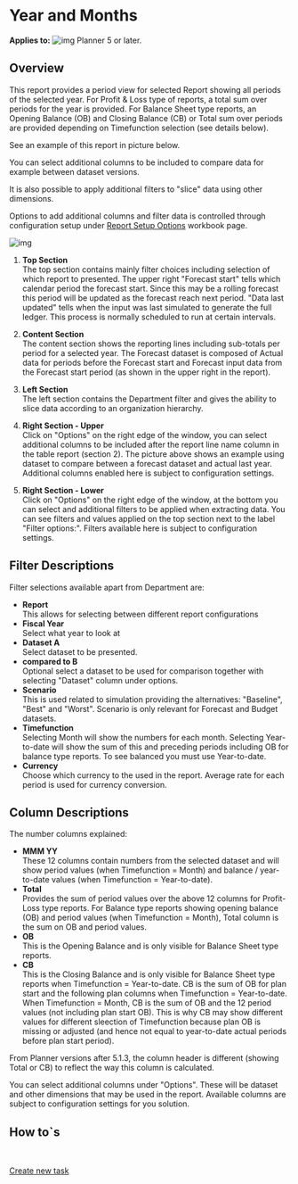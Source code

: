 # Year and Months

**Applies to:** ![img](https://profitbasedocs.blob.core.windows.net/icons/yes-icon.png) Planner 5 or later.

## Overview
This report provides a period view for selected Report showing all periods of the selected year. For Profit & Loss type of reports, a total sum over periods for the year is provided. For Balance Sheet type reports, an Opening Balance (OB) and Closing Balance (CB) or Total sum over periods are provided depending on Timefunction selection (see details below).

See an example of this report in picture below.

You can select additional columns to be included to compare data for example between dataset versions.

It is also possible to apply additional filters to "slice" data using other dimensions.

Options to add additional columns and filter data is controlled through configuration setup under [Report Setup Options](../../data-management/report-setup/options.md) workbook page.
<br/>

![img](https://profitbasedocs.blob.core.windows.net/enduserhelp/images/finance-reports-year-and-months-v5.JPG)

1. **Top Section** <br/>
The top section contains mainly filter choices including selection of which report to presented.
The upper right "Forecast start" tells which calendar period the forecast start. Since this may be a rolling forecast this period will be updated as the forecast reach next period. "Data last updated" tells when the input was last simulated to generate the full ledger. This process is normally scheduled to run at certain intervals.

2. **Content Section** <br/>
The content section shows the reporting lines including sub-totals per period for a selected year. The Forecast dataset is composed of Actual data for periods before the Forecast start and Forecast input data from the Forecast start period (as shown in the upper right in the report).

3. **Left Section** <br/>
The left section contains the Department filter and gives the ability to slice data according to an organization hierarchy.

4. **Right Section - Upper** <br/>
Click on "Options" on the right edge of the window, you can select additional columns to be included after the report line name column in the table report (section 2). The picture above shows an example using dataset to compare between a forecast dataset and actual last year. Additional columns enabled here is subject to configuration settings.

5. **Right Section - Lower** <br/>
Click on "Options" on the right edge of the window, at the bottom you can select and additional filters to be applied when extracting data. You can see filters and values applied on the top section next to the label "Filter options:". Filters available here is subject to configuration settings.

## Filter Descriptions
Filter selections available apart from Department are:

- **Report**<br/>This allows for selecting between different report configurations
- **Fiscal Year**<br/>Select what year to look at
- **Dataset A**<br/>Select dataset to be presented.
- **compared to B**<br/>Optional select a dataset to be used for comparison together with selecting "Dataset" column under options.
- **Scenario**<br/>This is used related to simulation providing the alternatives: "Baseline", "Best" and "Worst". Scenario is only relevant for Forecast and Budget datasets.
- **Timefunction**<br/>Selecting Month will show the numbers for each month. Selecting Year-to-date will show the sum of this and preceding periods including OB for balance type reports. To see balanced you must use Year-to-date.
- **Currency**<br/>Choose which currency to the used in the report. Average rate for each period is used for currency conversion.

## Column Descriptions
The number columns explained:

- **MMM YY**<br/> These 12 columns contain numbers from the selected dataset and will show period values (when Timefunction = Month) and balance / year-to-date values (when Timefunction = Year-to-date).
- **Total**<br/> Provides the sum of period values over the above 12 columns for Profit-Loss type reports.  For Balance type reports showing opening balance (OB) and period values (when Timefunction = Month), Total column is the sum on OB and period values. 
- **OB**<br/> This is the Opening Balance and is only visible for Balance Sheet type reports.
- **CB**<br/> This is the Closing Balance and is only visible for Balance Sheet type reports when Timefunction = Year-to-date. CB is the sum of OB for plan start and the following plan columns when Timefunction = Year-to-date. When Timefunction = Month, CB is the sum of OB and the 12 period values (not including plan start OB). This is why CB may show different values for different sleection of Timefunction because plan OB is missing or adjusted (and hence not equal to year-to-date actual periods before plan start period).

From Planner versions after 5.1.3, the column header is different (showing Total or CB) to reflect the way this column is calculated.

You can select additional columns under "Options". These will be dataset and other dimensions that may be used in the report. Available columns are subject to configuration settings for you solution.

## How to`s

<br/>

[Create new task](../../process-and-tasks/tasks/create-edit-task.md)<br/>

